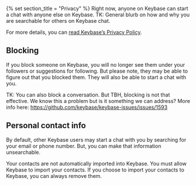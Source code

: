 {% set section_title = "Privacy" %}
Right now, anyone on Keybase can start a chat with anyone else on Keybase. TK: General blurb on how and why you are searchable for others on Keybase chat.

For more details, you can [read Keybase’s Privacy Policy](https://keybase.io/docs/privacypolicy).

## Blocking
If you block someone on Keybase, you will no longer see them under your followers or suggestions for following. But please note, they may be able to figure out that you blocked them. They will also be able to start a chat with you.

TK: You can also block a conversation. But TBH, blocking is not that effective. We know this a problem but is it something we can address? More info here: https://github.com/keybase/keybase-issues/issues/1593

## Personal contact info
By default, other Keybase users may start a chat with you by searching for your email or phone number. But, you can make that information unsearchable. 

Your contacts are not automatically imported into Keybase. You must allow Keybase to import your contacts. If you choose to import your contacts to Keybase, you can always remove them. 

